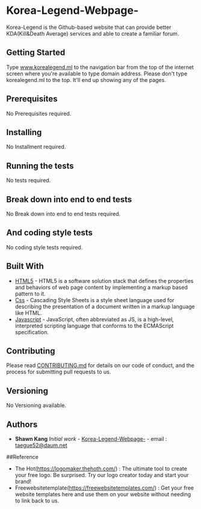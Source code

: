 # Korea-Legend-Webpage-

Korea-Legend is the Github-based website that can provide better KDA(Kill&Death Average) services and able to create a familiar forum.

## Getting Started

Type www.korealegend.ml to the navigation bar from the top of the internet screen where you're available to type domain address. Please don't type korealegend.ml to the top. It'll end up showing any of the pages.

## Prerequisites

No Prerequisites required.

## Installing

No Installment required.

## Running the tests

No tests required.

## Break down into end to end tests

No Break down into end to end tests required.

## And coding style tests

No coding style tests required.

## Built With

* [HTML5](https://www.w3.org/html/) - HTML5 is a software solution stack that defines the properties and behaviors of web page content by implementing a markup based pattern to it.
* [Css](https://www.w3.org/Style/CSS/Overview.en.html) - Cascading Style Sheets is a style sheet language used for describing the presentation of a document written in a markup language like HTML.
* [Javascript](https://www.javascript.com/) - JavaScript, often abbreviated as JS, is a high-level, interpreted scripting language that conforms to the ECMAScript specification.

## Contributing

Please read [CONTRIBUTING.md](https://github.com/Shawn-gitman/Korea-Legend-Webpage-/blob/master/README.md) for details on our code of conduct, and the process for submitting pull requests to us.

## Versioning

No Versioning available.

## Authors

* **Shawn Kang**  *Initial work* - [Korea-Legend-Webpage-](https://github.com/Shawn-gitman) - email : taegue52@daum.net

##Reference
* The Hot(https://logomaker.thehoth.com/) : The ultimate tool to create your free logo. Be surprised. Try our logo creator today and start your brand!
* Freewebsitetemplate(https://freewebsitetemplates.com/) : Get your free website templates here and use them on your website without needing to link back to us.



